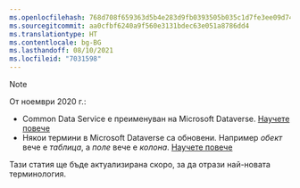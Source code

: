 ```yaml
---
ms.openlocfilehash: 768d708f659363d5b4e283d9fb0393505b035c1d7fe3ee09d74ea17eab87a8f0
ms.sourcegitcommit: aa0cfbf6240a9f560e3131bdec63e051a8786dd4
ms.translationtype: HT
ms.contentlocale: bg-BG
ms.lasthandoff: 08/10/2021
ms.locfileid: "7031598"
---
```

> [!NOTE]
> От ноември 2020 г.:
> - Common Data Service е преименуван на Microsoft Dataverse. [Научете повече](https://aka.ms/PAuAppBlog)
> - Някои термини в Microsoft Dataverse са обновени. Например *обект* вече е *таблица*, а *поле* вече е *колона*. [Научете повече](/powerapps/maker/data-platform/data-platform-intro)
>
> Тази статия ще бъде актуализирана скоро, за да отрази най-новата терминология.